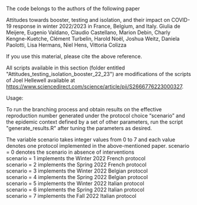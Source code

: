 The code belongs to the authors of the following paper

Attitudes towards booster, testing and isolation, and their impact on COVID-19 response in winter 2022/2023 in France, Belgium, and Italy.
Giulia de Meijere, Eugenio Valdano, Claudio Castellano, Marion Debin, Charly Kengne-Kuetche, Clément Turbelin, Harold Noël, Joshua Weitz, Daniela Paolotti, Lisa Hermans, Niel Hens, Vittoria Colizza

If you use this material, please cite the above reference.

All scripts available in this section (folder entitled "Attitudes_testing_isolation_booster_22_23") are modifications of the scripts of Joel Hellewell available at https://www.sciencedirect.com/science/article/pii/S2666776223000327.

Usage:

To run the branching process and obtain results on the effective reproduction number generated under the protocol choice “scenario” and the epidemic context defined by a set of other parameters, run the script "generate_results.R" after tuning the parameters as desired. 

The variable scenario takes integer values from 0 to 7 and each value denotes one protocol implemented in the above-mentioned paper. 
scenario = 0 denotes the scenario in absence of interventions\
scenario = 1 implements the Winter 2022 French protocol\
scenario = 2 implements the Spring 2022 French protocol\
scenario = 3 implements the Winter 2022 Belgian protocol\
scenario = 4 implements the Spring 2022 Belgian protocol\
scenario = 5 implements the Winter 2022 Italian protocol\
scenario = 6 implements the Spring 2022 Italian protocol\
scenario = 7 implements the Fall 2022 Italian protocol

